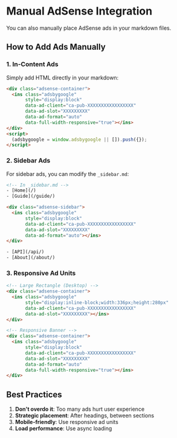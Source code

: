 # Manual AdSense Integration

You can also manually place AdSense ads in your markdown files.

## How to Add Ads Manually

### 1. **In-Content Ads**
Simply add HTML directly in your markdown:

```html
<div class="adsense-container">
  <ins class="adsbygoogle"
       style="display:block"
       data-ad-client="ca-pub-XXXXXXXXXXXXXXXXX"
       data-ad-slot="XXXXXXXXX"
       data-ad-format="auto"
       data-full-width-responsive="true"></ins>
</div>
<script>
  (adsbygoogle = window.adsbygoogle || []).push({});
</script>
```

### 2. **Sidebar Ads**
For sidebar ads, you can modify the `_sidebar.md`:

```html
<!-- In _sidebar.md -->
- [Home](/)
- [Guide](/guide/)

<div class="adsense-sidebar">
  <ins class="adsbygoogle"
       style="display:block"
       data-ad-client="ca-pub-XXXXXXXXXXXXXXXXX"
       data-ad-slot="XXXXXXXXX"
       data-ad-format="auto"></ins>
</div>

- [API](/api/)
- [About](/about/)
```

### 3. **Responsive Ad Units**

```html
<!-- Large Rectangle (Desktop) -->
<div class="adsense-container">
  <ins class="adsbygoogle"
       style="display:inline-block;width:336px;height:280px"
       data-ad-client="ca-pub-XXXXXXXXXXXXXXXXX"
       data-ad-slot="XXXXXXXXX"></ins>
</div>

<!-- Responsive Banner -->
<div class="adsense-container">
  <ins class="adsbygoogle"
       style="display:block"
       data-ad-client="ca-pub-XXXXXXXXXXXXXXXXX"
       data-ad-slot="XXXXXXXXX"
       data-ad-format="auto"
       data-full-width-responsive="true"></ins>
</div>
```

## Best Practices

1. **Don't overdo it**: Too many ads hurt user experience
2. **Strategic placement**: After headings, between sections
3. **Mobile-friendly**: Use responsive ad units
4. **Load performance**: Use async loading
